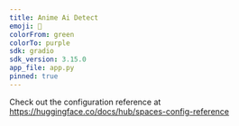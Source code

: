 ```yaml
---
title: Anime Ai Detect
emoji: 🤖
colorFrom: green
colorTo: purple
sdk: gradio
sdk_version: 3.15.0
app_file: app.py
pinned: true
---
```


Check out the configuration reference at https://huggingface.co/docs/hub/spaces-config-reference
